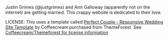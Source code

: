 Justin Grimes (@justgrimes) and Ann Galloway (apparently not on the internet) are getting married. This crappy website is dedicated to their love.

LICENSE: This uses a template called <a href="http://coffeecreamthemes.com/themes/perfectcouple/site/">Perfect Couple - Responsive Wedding Site Template</a> by Coffeecream purchased from ThemeForest. See <a href="http://themeforest.net/licenses/regular">Coffeecream/Themeforest for license information</a> 


